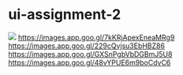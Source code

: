 # ui-assignment-2
![](https://images.app.goo.gl/KWwYn7rgbKRuQJMN7)
https://images.app.goo.gl/7kKRjApexEneaMRg9
https://images.app.goo.gl/229cQvjsu3EbHBZ86
https://images.app.goo.gl/GXSnPgbVbDGBmJ5U8
https://images.app.goo.gl/48vYPUE6m9boCdvC6
